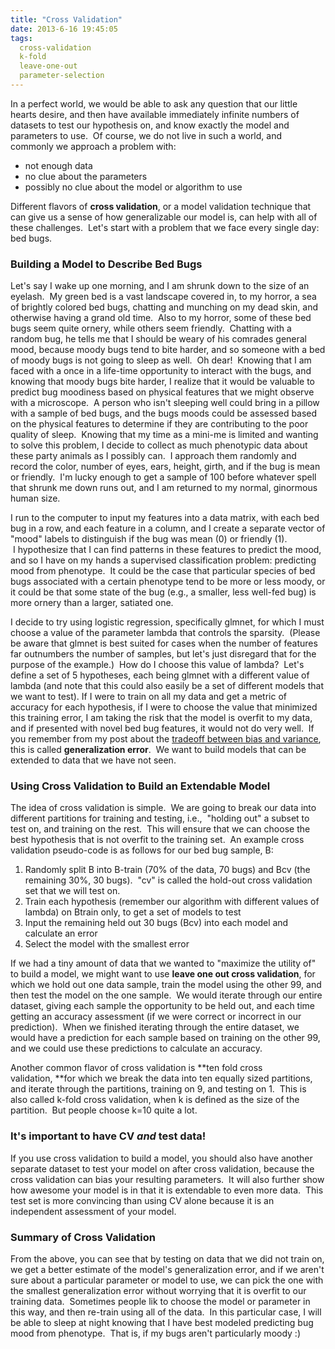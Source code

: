 ```yaml
---
title: "Cross Validation"
date: 2013-6-16 19:45:05
tags:
  cross-validation
  k-fold
  leave-one-out
  parameter-selection
---
```



In a perfect world, we would be able to ask any question that our little hearts desire, and then have available immediately infinite numbers of datasets to test our hypothesis on, and know exactly the model and parameters to use.  Of course, we do not live in such a world, and commonly we approach a problem with:

- <span style="line-height: 13px;">not enough data</span>
- no clue about the parameters
- possibly no clue about the model or algorithm to use

Different flavors of **cross validation**, or a model validation technique that can give us a sense of how generalizable our model is, can help with all of these challenges.  Let's start with a problem that we face every single day: bed bugs.

### Building a Model to Describe Bed Bugs

Let's say I wake up one morning, and I am shrunk down to the size of an eyelash.  My green bed is a vast landscape covered in, to my horror, a sea of brightly colored bed bugs, chatting and munching on my dead skin, and otherwise having a grand old time.  Also to my horror, some of these bed bugs seem quite ornery, while others seem friendly.  Chatting with a random bug, he tells me that I should be weary of his comrades general mood, because moody bugs tend to bite harder, and so someone with a bed of moody bugs is not going to sleep as well.  Oh dear!  Knowing that I am faced with a once in a life-time opportunity to interact with the bugs, and knowing that moody bugs bite harder, I realize that it would be valuable to predict bug moodiness based on physical features that we might observe with a microscope.  A person who isn't sleeping well could bring in a pillow with a sample of bed bugs, and the bugs moods could be assessed based on the physical features to determine if they are contributing to the poor quality of sleep.  Knowing that my time as a mini-me is limited and wanting to solve this problem, I decide to collect as much phenotypic data about these party animals as I possibly can.  I approach them randomly and record the color, number of eyes, ears, height, girth, and if the bug is mean or friendly.  I'm lucky enough to get a sample of 100 before whatever spell that shrunk me down runs out, and I am returned to my normal, ginormous human size.

I run to the computer to input my features into a data matrix, with each bed bug in a row, and each feature in a column, and I create a separate vector of "mood" labels to distinguish if the bug was mean (0) or friendly (1).  I hypothesize that I can find patterns in these features to predict the mood, and so I have on my hands a supervised classification problem: predicting mood from phenotype.  It could be the case that particular species of bed bugs associated with a certain phenotype tend to be more or less moody, or it could be that some state of the bug (e.g., a smaller, less well-fed bug) is more ornery than a larger, satiated one.

I decide to try using logistic regression, specifically glmnet, for which I must choose a value of the parameter lambda that controls the sparsity.  (Please be aware that glmnet is best suited for cases when the number of features far outnumbers the number of samples, but let's just disregard that for the purpose of the example.)  How do I choose this value of lambda?  Let's define a set of 5 hypotheses, each being glmnet with a different value of lambda (and note that this could also easily be a set of different models that we want to test). If I were to train on all my data and get a metric of accuracy for each hypothesis, if I were to choose the value that minimized this training error, I am taking the risk that the model is overfit to my data, and if presented with novel bed bug features, it would not do very well.  If you remember from my post about the [tradeoff between bias and variance](http://www.vbmis.com/learn/?p=127), this is called **generalization error**.  We want to build models that can be extended to data that we have not seen.

### Using Cross Validation to Build an Extendable Model

The idea of cross validation is simple.  We are going to break our data into different partitions for training and testing, i.e.,  "holding out" a subset to test on, and training on the rest.  This will ensure that we can choose the best hypothesis that is not overfit to the training set.  An example cross validation pseudo-code is as follows for our bed bug sample, B:

1. Randomly split B into B-train (70% of the data, 70 bugs) and Bcv (the remaining 30%, 30 bugs).  "cv" is called the hold-out cross validation set that we will test on.
2. Train each hypothesis (remember our algorithm with different values of lambda) on Btrain only, to get a set of models to test
3. Input the remaining held out 30 bugs (Bcv) into each model and calculate an error
4. Select the model with the smallest error

If we had a tiny amount of data that we wanted to "maximize the utility of" to build a model, we might want to use **leave one out cross validation**, for which we hold out one data sample, train the model using the other 99, and then test the model on the one sample.  We would iterate through our entire dataset, giving each sample the opportunity to be held out, and each time getting an accuracy assessment (if we were correct or incorrect in our prediction).  When we finished iterating through the entire dataset, we would have a prediction for each sample based on training on the other 99, and we could use these predictions to calculate an accuracy.

Another common flavor of cross validation is **ten fold cross validation, **for which we break the data into ten equally sized partitions, and iterate through the partitions, training on 9, and testing on 1.  This is also called k-fold cross validation, when k is defined as the size of the partition.  But people choose k=10 quite a lot.

### It's important to have CV *and* test data!

If you use cross validation to build a model, you should also have another separate dataset to test your model on after cross validation, because the cross validation can bias your resulting parameters.  It will also further show how awesome your model is in that it is extendable to even more data.  This test set is more convincing than using CV alone because it is an independent assessment of your model.

### Summary of Cross Validation

From the above, you can see that by testing on data that we did not train on, we get a better estimate of the model's generalization error, and if we aren't sure about a particular parameter or model to use, we can pick the one with the smallest generalization error without worrying that it is overfit to our training data.  Sometimes people lik to choose the model or parameter in this way, and then re-train using all of the data.  In this particular case, I will be able to sleep at night knowing that I have best modeled predicting bug mood from phenotype.  That is, if my bugs aren't particularly moody :)

